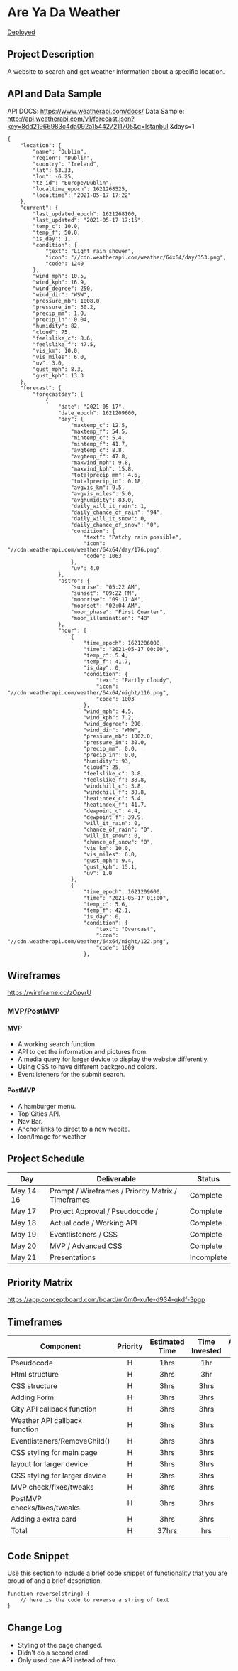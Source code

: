 
# Are Ya Da Weather
[Deployed](https://arybyt.github.io/Are-Ya-Da-Weather/)
## Project Description
A website to search and get weather information about a specific location.
## API and Data Sample
API DOCS: https://www.weatherapi.com/docs/
Data Sample: http://api.weatherapi.com/v1/forecast.json?key=8dd21966983c4da092a154427211705&q=Istanbul &days=1
```
{
    "location": {
        "name": "Dublin",
        "region": "Dublin",
        "country": "Ireland",
        "lat": 53.33,
        "lon": -6.25,
        "tz_id": "Europe/Dublin",
        "localtime_epoch": 1621268525,
        "localtime": "2021-05-17 17:22"
    },
    "current": {
        "last_updated_epoch": 1621268100,
        "last_updated": "2021-05-17 17:15",
        "temp_c": 10.0,
        "temp_f": 50.0,
        "is_day": 1,
        "condition": {
            "text": "Light rain shower",
            "icon": "//cdn.weatherapi.com/weather/64x64/day/353.png",
            "code": 1240
        },
        "wind_mph": 10.5,
        "wind_kph": 16.9,
        "wind_degree": 250,
        "wind_dir": "WSW",
        "pressure_mb": 1008.0,
        "pressure_in": 30.2,
        "precip_mm": 1.0,
        "precip_in": 0.04,
        "humidity": 82,
        "cloud": 75,
        "feelslike_c": 8.6,
        "feelslike_f": 47.5,
        "vis_km": 10.0,
        "vis_miles": 6.0,
        "uv": 3.0,
        "gust_mph": 8.3,
        "gust_kph": 13.3
    },
    "forecast": {
        "forecastday": [
            {
                "date": "2021-05-17",
                "date_epoch": 1621209600,
                "day": {
                    "maxtemp_c": 12.5,
                    "maxtemp_f": 54.5,
                    "mintemp_c": 5.4,
                    "mintemp_f": 41.7,
                    "avgtemp_c": 8.8,
                    "avgtemp_f": 47.8,
                    "maxwind_mph": 9.8,
                    "maxwind_kph": 15.8,
                    "totalprecip_mm": 4.6,
                    "totalprecip_in": 0.18,
                    "avgvis_km": 9.5,
                    "avgvis_miles": 5.0,
                    "avghumidity": 83.0,
                    "daily_will_it_rain": 1,
                    "daily_chance_of_rain": "94",
                    "daily_will_it_snow": 0,
                    "daily_chance_of_snow": "0",
                    "condition": {
                        "text": "Patchy rain possible",
                        "icon": "//cdn.weatherapi.com/weather/64x64/day/176.png",
                        "code": 1063
                    },
                    "uv": 4.0
                },
                "astro": {
                    "sunrise": "05:22 AM",
                    "sunset": "09:22 PM",
                    "moonrise": "09:17 AM",
                    "moonset": "02:04 AM",
                    "moon_phase": "First Quarter",
                    "moon_illumination": "48"
                },
                "hour": [
                    {
                        "time_epoch": 1621206000,
                        "time": "2021-05-17 00:00",
                        "temp_c": 5.4,
                        "temp_f": 41.7,
                        "is_day": 0,
                        "condition": {
                            "text": "Partly cloudy",
                            "icon": "//cdn.weatherapi.com/weather/64x64/night/116.png",
                            "code": 1003
                        },
                        "wind_mph": 4.5,
                        "wind_kph": 7.2,
                        "wind_degree": 290,
                        "wind_dir": "WNW",
                        "pressure_mb": 1002.0,
                        "pressure_in": 30.0,
                        "precip_mm": 0.0,
                        "precip_in": 0.0,
                        "humidity": 93,
                        "cloud": 25,
                        "feelslike_c": 3.8,
                        "feelslike_f": 38.8,
                        "windchill_c": 3.8,
                        "windchill_f": 38.8,
                        "heatindex_c": 5.4,
                        "heatindex_f": 41.7,
                        "dewpoint_c": 4.4,
                        "dewpoint_f": 39.9,
                        "will_it_rain": 0,
                        "chance_of_rain": "0",
                        "will_it_snow": 0,
                        "chance_of_snow": "0",
                        "vis_km": 10.0,
                        "vis_miles": 6.0,
                        "gust_mph": 9.4,
                        "gust_kph": 15.1,
                        "uv": 1.0
                    },
                    {
                        "time_epoch": 1621209600,
                        "time": "2021-05-17 01:00",
                        "temp_c": 5.6,
                        "temp_f": 42.1,
                        "is_day": 0,
                        "condition": {
                            "text": "Overcast",
                            "icon": "//cdn.weatherapi.com/weather/64x64/night/122.png",
                            "code": 1009
                        },
```

## Wireframes
https://wireframe.cc/zOpyrU

### MVP/PostMVP

#### MVP 
- A working search function.
- API to get the information and pictures from.
- A media query for larger device to display the website differently.
- Using CSS to have different background colors.
- Eventlisteners for the submit search.

#### PostMVP  
- A hamburger menu.
- Top Cities API.
- Nav Bar.
- Anchor links to direct to a new webite.
- Icon/Image for weather 

## Project Schedule

|  Day | Deliverable | Status
|---|---| ---|
|May 14-16| Prompt / Wireframes / Priority Matrix / Timeframes | Complete
|May 17| Project Approval / Pseudocode / | Complete
|May 18| Actual code / Working API  | Complete
|May 19| Eventlisteners / CSS  | Complete
|May 20| MVP / Advanced CSS | Complete
|May 21| Presentations | Incomplete

## Priority Matrix

https://app.conceptboard.com/board/m0m0-xu1e-d934-qkdf-3pgp

## Timeframes

| Component | Priority | Estimated Time | Time Invested | Actual Time |
| --- | :---: |  :---: | :---: | :---: |
| Pseudocode | H | 1hrs| 1hr |  |
| Html structure | H | 3hrs| 3hr | 2hrs |
| CSS structure | H | 3hrs| 3hrs | 3hrs |
| Adding Form | H | 3hrs| 3hrs | 2hrs |
| City API callback function | H | 3hrs| 3hrs | 4hrs |
| Weather API callback function | H | 3hrs| 3hrs | 4hrs |
| Eventlisteners/RemoveChild()| H | 3hrs| 3hrs | 3hrs |
| CSS styling for main page| H | 3hrs| 3hrs | 5hrs |
| layout for larger device  | H | 3hrs| 3hrs | 1hrs |
| CSS styling for larger device | H | 3hrs| 3hrs | 2hrs |
| MVP check/fixes/tweaks| H | 3hrs| 3hrs | 4hrs |
| PostMVP checks/fixes/tweaks| H | 3hrs| 3hrs | 4hrs |
| Adding a extra card | H | 3hrs| 3hrs | 2hrs |
| Total | H | 37hrs| hrs | hrs |

## Code Snippet

Use this section to include a brief code snippet of functionality that you are proud of and a brief description.  

```
function reverse(string) {
	// here is the code to reverse a string of text
}
```

## Change Log
 - Styling of the page changed.
 - Didn't do a second card.
 - Only used one API instead of two.

